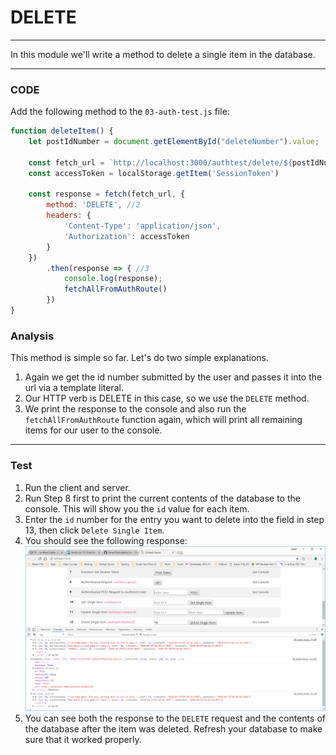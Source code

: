 # DELETE
---
In this module we'll write a method to delete a single item in the database. 

<hr />

### CODE
Add the following method to the `03-auth-test.js` file:

```js
function deleteItem() {
	let postIdNumber = document.getElementById("deleteNumber").value;

	const fetch_url = `http://localhost:3000/authtest/delete/${postIdNumber}` //1
	const accessToken = localStorage.getItem('SessionToken')

	const response = fetch(fetch_url, {
		method: 'DELETE', //2
		headers: {
			'Content-Type': 'application/json',
			'Authorization': accessToken
		}
	})
		.then(response => { //3
			console.log(response); 
			fetchAllFromAuthRoute()
		})
}
```

### Analysis
This method is simple so far. Let's do two simple explanations.
1. Again we get the id number submitted by the user and passes it into the url via a template literal.  
2. Our HTTP verb is DELETE in this case, so we use the `DELETE` method.
3. We print the response to the console and also run the `fetchAllFromAuthRoute` function again, which will print all remaining items for our user to the console.

<hr />

### Test
1. Run the client and server.
2. Run Step 8 first to print the current contents of the database to the console. This will show you the `id` value for each item. 
3. Enter the `id` number for the entry you want to delete into the field in step 13, then click `Delete Single Item`.
4. You should see the following response:
![screenshot](assets/08-delete.PNG)
5. You can see both the response to the `DELETE` request and the contents of the database after the item was deleted. Refresh your database to make sure that it worked properly.
